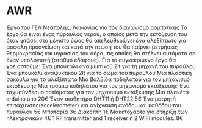 # AWR
Έργο του ΓΕΛ Νεάπολης, Λακωνίας για τον διαγωνισμό ρομποτικής
Το έργο θα είναι ένας πύραυλος νερού, ο οποίος μετά την εκτόξευση του όταν φτάσει στο μέγιστο ύψος θα απελευθερώνει ένα αλεξίπτωτο για ασφαλή προσγείωση και κατά την πτώση του θα παίρνει μετρήσεις θερμοκρασίας και υγρασίας του αέρα, τις οποίες θα στέλνει αυτόματα σε έναν υπολογιστή (σταθμό εδάφους).
Για το συγκεκριμένο έργο θα χρειαστούμε:
Ένα μπουκάλι αναψυκτικού 2lt για τη μηχανή του πυραύλου
Ένα μπουκάλι αναψυκτικού 2lt για το σώμα του πυραύλου
Μια πλαστική σακούλα για το αλεξίπτωτο
Μια βαλβίδα ποδηλάτου για τον μηχανισμό εκτόξευσης
Μια τρόμπα ποδηλάτου για τον μηχανισμό εκτόξευσης
Ένα ταχυσύνδεσμο ποτίσματος για τον μηχανισμό εκτόξευσης
Μια πλακέτα arduino uno 20€
Έναν αισθητήρα DHT11 ή DHT22 5€
Ένα μετρητή επιτάχυνσης(accelerometer) για ανίχνευση ανόδου και καθόδου του πυραύλου 5€
Μπαταρία 3€
Διακόπτη 1€
Μακετόχαρτο για στήριξη των ηλεκτρονικών 4€
1 RF transmitter and 1 receiver ή 2 WiFi modules. 8€
